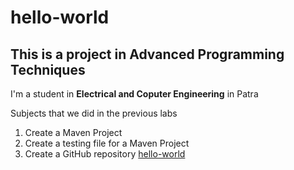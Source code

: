 # hello-world
## This is a project in Advanced Programming Techniques

I'm a student in **Electrical and Coputer Engineering** in Patra

Subjects that we did in the previous labs
1. Create a Maven Project
2. Create a testing file for a Maven Project
3. Create a GitHub repository [hello-world](https://github.com/tsaperlein/hello-world.git)
